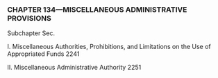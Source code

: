 ### **CHAPTER 134—MISCELLANEOUS ADMINISTRATIVE PROVISIONS** ###

Subchapter Sec.

I. Miscellaneous Authorities, Prohibitions, and Limitations on the Use of Appropriated Funds 2241

II. Miscellaneous Administrative Authority 2251